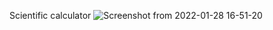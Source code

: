 Scientific calculator 
![Screenshot from 2022-01-28 16-51-20](https://user-images.githubusercontent.com/83365704/151538490-d1ebd671-c5a6-4976-b413-ec918b73f7ca.png)
